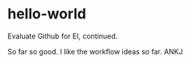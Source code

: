 # hello-world
Evaluate Github for EI, continued.

So far so good. I like the workflow ideas so far.
ANKJ
